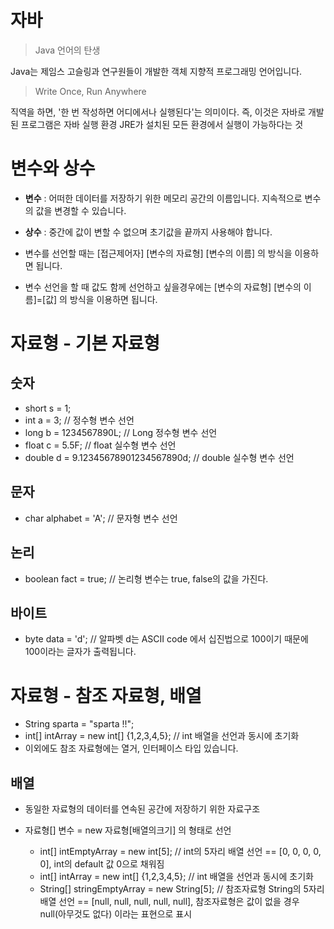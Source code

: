 # 자바

> Java 언어의 탄생

Java는 제임스 고슬링과 연구원들이 개발한 객체 지향적 프로그래밍 언어입니다.

> Write Once, Run Anywhere

직역을 하면, '한 번 작성하면 어디에서나 실행된다'는 의미이다. 즉, 이것은 자바로 개발된 프로그램은 자바 실행 환경 JRE가 설치된 모든 환경에서 실행이 가능하다는 것

# 변수와 상수

- **변수** : 어떠한 데이터를 저장하기 위한 메모리 공간의 이름입니다. 지속적으로 변수의 값을 변경할 수 있습니다.

- **상수** : 중간에 값이 변할 수 없으며 초기값을 끝까지 사용해야 합니다.

- 변수를 선언할 때는 [접근제어자] [변수의 자료형] [변수의 이름] 의 방식을 이용하면 됩니다.
- 변수 선언을 할 때 값도 함께 선언하고 싶을경우에는 [변수의 자료형] [변수의 이름]=[값] 의 방식을 이용하면 됩니다.

# 자료형 - 기본 자료형

## 숫자

- short s = 1;
- int a = 3; // 정수형 변수 선언
- long b = 1234567890L; // Long 정수형 변수 선언
- float c = 5.5F; // float 실수형 변수 선언
- double d = 9.12345678901234567890d; // double 실수형 변수 선언

## 문자

- char alphabet = 'A'; // 문자형 변수 선언

## 논리

- boolean fact = true; // 논리형 변수는 true, false의 값을 가진다.

## 바이트

- byte data = 'd'; // 알파벳 d는 ASCII code 에서 십진법으로 100이기 때문에 100이라는 글자가 출력됩니다.

# 자료형 - 참조 자료형, 배열

- String sparta = "sparta !!";
- int[] intArray = new int[] {1,2,3,4,5}; // int 배열을 선언과 동시에 초기화
- 이외에도 참조 자료형에는 열거, 인터페이스 타입 있습니다.

## 배열

- 동일한 자료형의 데이터를 연속된 공간에 저장하기 위한 자료구조
- 자료형[] 변수 = new 자료형[배열의크기] 의 형태로 선언

    - int[] intEmptyArray = new int[5]; // int의 5자리 배열 선언 == [0, 0, 0, 0, 0], int의 default 값 0으로 채워짐
    - int[] intArray = new int[] {1,2,3,4,5}; // int 배열을 선언과 동시에 초기화
    - String[] stringEmptyArray = new String[5]; // 참조자료형 String의 5자리 배열 선언 == [null, null, null, null, null], 참조자료형은 값이 없을 경우 null(아무것도 없다) 이라는 표현으로 표시
